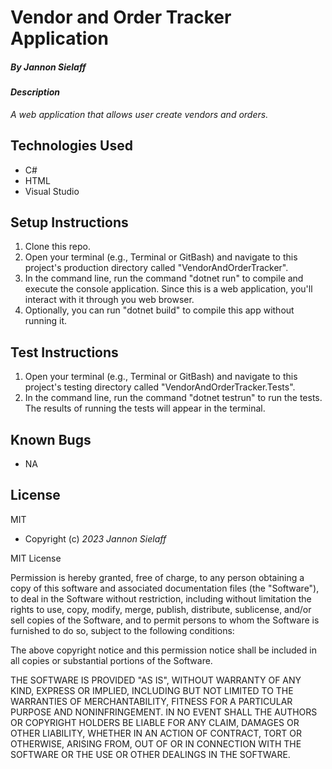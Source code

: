 # Vendor and Order Tracker Application

##### By _Jannon Sielaff_

#### _Description_

_A web application that allows user create vendors and orders._

## Technologies Used

* C#
* HTML
* Visual Studio

## Setup Instructions

1. Clone this repo.
2. Open your terminal (e.g., Terminal or GitBash) and navigate to this project's production directory called "VendorAndOrderTracker".
3. In the command line, run the command "dotnet run" to compile and execute the console application. Since this is a web application, you'll interact with it through you web browser.
4. Optionally, you can run "dotnet build" to compile this app without running it.

## Test Instructions

1. Open your terminal (e.g., Terminal or GitBash) and navigate to this project's testing directory called "VendorAndOrderTracker.Tests".
2. In the command line, run the command "dotnet testrun" to run the tests. The results of running the tests will appear in the terminal.

## Known Bugs

* NA

## License

MIT

* Copyright (c) _2023_ _Jannon Sielaff_

MIT License

Permission is hereby granted, free of charge, to any person obtaining a copy of this software and associated documentation files (the "Software"), to deal in the Software without restriction, including without limitation the rights to use, copy, modify, merge, publish, distribute, sublicense, and/or sell copies of the Software, and to permit persons to whom the Software is furnished to do so, subject to the following conditions:

The above copyright notice and this permission notice shall be included in all copies or substantial portions of the Software.

THE SOFTWARE IS PROVIDED "AS IS", WITHOUT WARRANTY OF ANY KIND, EXPRESS OR IMPLIED, INCLUDING BUT NOT LIMITED TO THE WARRANTIES OF MERCHANTABILITY, FITNESS FOR A PARTICULAR PURPOSE AND NONINFRINGEMENT. IN NO EVENT SHALL THE AUTHORS OR COPYRIGHT HOLDERS BE LIABLE FOR ANY CLAIM, DAMAGES OR OTHER LIABILITY, WHETHER IN AN ACTION OF CONTRACT, TORT OR OTHERWISE, ARISING FROM, OUT OF OR IN CONNECTION WITH THE SOFTWARE OR THE USE OR OTHER DEALINGS IN THE SOFTWARE.